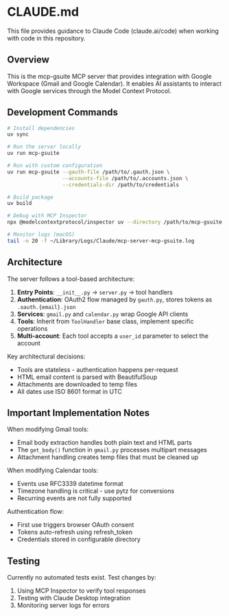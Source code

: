 # CLAUDE.md

This file provides guidance to Claude Code (claude.ai/code) when working with code in this repository.

## Overview

This is the mcp-gsuite MCP server that provides integration with Google Workspace (Gmail and Google Calendar). It enables AI assistants to interact with Google services through the Model Context Protocol.

## Development Commands

```bash
# Install dependencies
uv sync

# Run the server locally
uv run mcp-gsuite

# Run with custom configuration
uv run mcp-gsuite --gauth-file /path/to/.gauth.json \
                  --accounts-file /path/to/.accounts.json \
                  --credentials-dir /path/to/credentials

# Build package
uv build

# Debug with MCP Inspector
npx @modelcontextprotocol/inspector uv --directory /path/to/mcp-gsuite run mcp-gsuite

# Monitor logs (macOS)
tail -n 20 -f ~/Library/Logs/Claude/mcp-server-mcp-gsuite.log
```

## Architecture

The server follows a tool-based architecture:

1. **Entry Points**: `__init__.py` → `server.py` → tool handlers
2. **Authentication**: OAuth2 flow managed by `gauth.py`, stores tokens as `.oauth.{email}.json`
3. **Services**: `gmail.py` and `calendar.py` wrap Google API clients
4. **Tools**: Inherit from `ToolHandler` base class, implement specific operations
5. **Multi-account**: Each tool accepts a `user_id` parameter to select the account

Key architectural decisions:
- Tools are stateless - authentication happens per-request
- HTML email content is parsed with BeautifulSoup
- Attachments are downloaded to temp files
- All dates use ISO 8601 format in UTC

## Important Implementation Notes

When modifying Gmail tools:
- Email body extraction handles both plain text and HTML parts
- The `get_body()` function in `gmail.py` processes multipart messages
- Attachment handling creates temp files that must be cleaned up

When modifying Calendar tools:
- Events use RFC3339 datetime format
- Timezone handling is critical - use pytz for conversions
- Recurring events are not fully supported

Authentication flow:
- First use triggers browser OAuth consent
- Tokens auto-refresh using refresh_token
- Credentials stored in configurable directory

## Testing

Currently no automated tests exist. Test changes by:
1. Using MCP Inspector to verify tool responses
2. Testing with Claude Desktop integration
3. Monitoring server logs for errors
